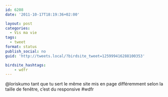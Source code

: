 ```yaml
---
id: 6208
date: '2011-10-17T18:19:36+02:00'

layout: post
categories:
  - Vis ma vie
tags:
  - tweet
format: status
publish_social: no
guid: 'http://tweets.local/?birdsite_tweet=125999416288100353'

birdsite_hashtags:
    - wdfr
---
```


@loriskumo tant que tu sert le même site mis en page différemment selon la taille de fenêtre, c’est du responsive #wdfr